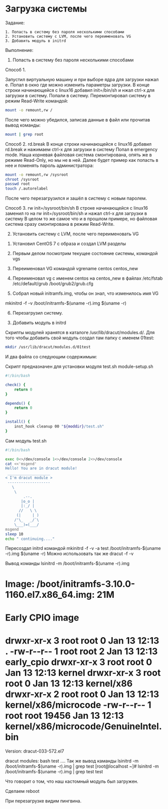 #   Загрузка системы 

Задание:

```text
1. Попасть в систему без пароля несколькими способами
2. Установить систему с LVM, после чего переименовать VG
3. Добавить модуль в initrd
```

Выполнение:
1.	Попасть в систему без пароля несколькими способами

Способ 1.

Запустил виртуальную машину и при выборе ядра для загрузки нажал e. Попал в окно где можно изменить параметры загрузки.
В конце строки начинающейся с linux16 добавил init=/bin/sh и нжал сtrl-x для загрузки в систему. Попали в систему. Перемонтировал систему в
режим Read-Write  командой:
```bash
mount -o remount,rw /
```
После чего можно убедился, записав данные в файл или прочитав вывод команды:
```bash
mount | grep root
```

Способ 2. rd.break
В конце строки начинающейся с linux16 добавил rd.break и нажимаем сtrl-x для загрузки в систему
Попал в emergency mode. Наша корневая файловая система смонтирована, опять же в режиме Read-Only, но мы не в ней. Далее будет пример как попасть в нее и поменять пароль администратора:
```bash
mount -o remount,rw /sysroot
chroot /sysroot
passwd root
touch /.autorelabel
```
После чего перезагрузился и зашёл в систему с новым паролем. 

Способ 3. rw init=/sysroot/bin/sh
В строке начинающейся с linux16 заменил ro на rw init=/sysroot/bin/sh и нажал сtrl-x для загрузки в систему
В целом то же самое что и в прошлом примере, но файловая система сразу смонтирована в режим Read-Write.

2.	Установить систему с LVM, после чего переименовать VG

1) Установил CentOS 7 с образа и создал LVM разделы 
2) Первым делом посмотрим текущее состояние системы, командой vgs
3) Переименовал VG командой vgrename centos centos_new
4) Переименовал vg с именем centos на centos_new в файлах
/etc/fstab
/etc/default/grub
/boot/grub2/grub.cfg

5) Собрал новый initramfs.img, чтобы он знал, что изменилось имя VG

mkinitrd -f -v /boot/initramfs-$(uname -r).img $(uname -r)

6) Перезагрузил систему.

3.	Добавить модуль в initrd

Скрипты модулей хранятся в каталоге /usr/lib/dracut/modules.d/. 
Для того чтобы добавить свой модуль создал там папку с именем 01test:
```bash
mkdir /usr/lib/dracut/modules.d/01test
```
И два файла со следующим содержимым:

Скрипт предназначен для установки модуля test.sh
module-setup.sh
```bash
#!/bin/bash

check() {
    return 0
}

depends() {
    return 0
}

install() {
    inst_hook cleanup 00 "${moddir}/test.sh"
}
```

Сам модуль
test.sh
```bash
#!/bin/bash

exec 0<>/dev/console 1<>/dev/console 2<>/dev/console
cat <<'msgend'
Hello! You are in dracut module!
 ___________________
< I'm dracut module >
 -------------------
   \
    \
        .--.
       |o_o |
       |:_/ |
      //   \ \
     (|     | )
    /'\_   _/`\
    \___)=(___/
msgend
sleep 10
echo " continuing...."
```

Пересоздал initrd командой mkinitrd -f -v -a test /boot/initramfs-$(uname -r).img $(uname -r)
Можно использовать так же  dracut -f -v

Вывод команды lsinitrd -m /boot/initramfs-$(uname -r).img

Image: /boot/initramfs-3.10.0-1160.el7.x86_64.img: 21M
========================================================================
Early CPIO image
========================================================================
drwxr-xr-x   3 root     root            0 Jan 13 12:13 .
-rw-r--r--   1 root     root            2 Jan 13 12:13 early_cpio
drwxr-xr-x   3 root     root            0 Jan 13 12:13 kernel
drwxr-xr-x   3 root     root            0 Jan 13 12:13 kernel/x86
drwxr-xr-x   2 root     root            0 Jan 13 12:13 kernel/x86/microcode
-rw-r--r--   1 root     root        19456 Jan 13 12:13 kernel/x86/microcode/GenuineIntel.bin
========================================================================
Version: dracut-033-572.el7

dracut modules:
bash
test
....
Так же вывод каманды lsinitrd -m /boot/initramfs-$(uname -r).img | grep test
[root@localhost ~]#  lsinitrd -m /boot/initramfs-$(uname -r).img | grep test
test


Что говорит о том, что наш кастомный модуль был загружен.

Сделаем reboot

При перезагрузке видим пингвина. 

